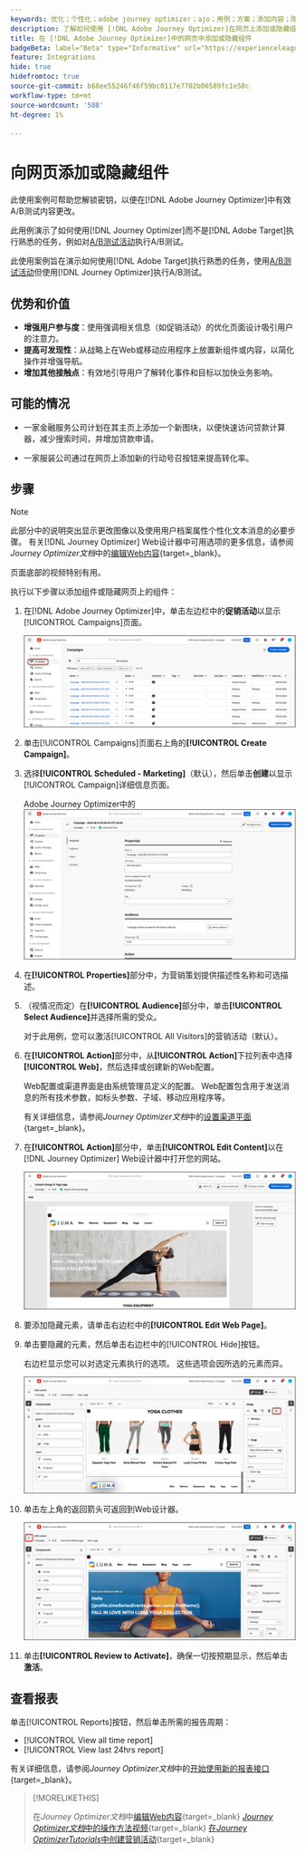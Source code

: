 ```yaml
---
keywords: 优化；个性化；adobe journey optimizer；ajo；用例；方案；添加内容；隐藏内容；添加组件；隐藏组件
description: 了解如何使用 [!DNL Adobe Journey Optimizer]在网页上添加或隐藏组件。
title: 在 [!DNL Adobe Journey Optimizer]中的网页中添加或隐藏组件
badgeBeta: label="Beta" type="Informative" url="https://experienceleague.adobe.com/docs/target/using/introduction/intro.html#beta newtab=true" tooltip=" [!DNL Adobe Target] 中有哪些 Beta 功能。"
feature: Integrations
hide: true
hidefromtoc: true
source-git-commit: b68ee55246f46f59bc0117e7702b06589fc1e58c
workflow-type: tm+mt
source-wordcount: '588'
ht-degree: 1%

---
```


# 向网页添加或隐藏组件

此使用案例可帮助您解锁密钥，以便在[!DNL Adobe Journey Optimizer]中有效A/B测试内容更改。

此用例演示了如何使用[!DNL Journey Optimizer]而不是[!DNL Adobe Target]执行熟悉的任务，例如对[A/B测试活动](/help/main/c-activities/t-test-ab/test-ab.md)执行A/B测试。

此使用案例旨在演示如何使用[!DNL Adobe Target]执行熟悉的任务，使用[A/B测试活动](/help/main/c-activities/t-test-ab/test-ab.md)但使用[!DNL Journey Optimizer]执行A/B测试。

## 优势和价值

* **增强用户参与度**：使用强调相关信息（如促销活动）的优化页面设计吸引用户的注意力。
* **提高可发现性**：从战略上在Web或移动应用程序上放置新组件或内容，以简化操作并增强导航。
* **增加其他接触点**：有效地引导用户了解转化事件和目标以加快业务影响。

## 可能的情况

* 一家金融服务公司计划在其主页上添加一个新图块，以便快速访问贷款计算器，减少搜索时间，并增加贷款申请。

* 一家服装公司通过在网页上添加新的行动号召按钮来提高转化率。

## 步骤

>[!NOTE]
>
>此部分中的说明突出显示更改图像以及使用用户档案属性个性化文本消息的必要步骤。 有关[!DNL Journey Optimizer] Web设计器中可用选项的更多信息，请参阅&#x200B;*Journey Optimizer文档*&#x200B;中的[编辑Web内容](https://experienceleague.adobe.com/en/docs/journey-optimizer/using/web/author-web-pages/edit-web-content){target=_blank}。
>
>页面底部的视频特别有用。

执行以下步骤以添加组件或隐藏网页上的组件：

1. 在[!DNL Adobe Journey Optimizer]中，单击左边栏中的&#x200B;**促销活动**&#x200B;以显示[!UICONTROL Campaigns]页面。

   ![突出显示了“营销活动”选项卡的Adobe Journey Optimizer登陆页面。](/help/main/c-integrating-target-with-mac/ajo/assets/ajo-landing-page.png)

1. 单击[!UICONTROL Campaigns]页面右上角的&#x200B;**[!UICONTROL Create Campaign]**。

1. 选择&#x200B;**[!UICONTROL Scheduled - Marketing]**（默认），然后单击&#x200B;**创建**&#x200B;以显示[!UICONTROL Campaign]详细信息页面。

   Adobe Journey Optimizer中的![促销活动详细信息页面](/help/main/c-integrating-target-with-mac/ajo/assets/campaign-details.png)

1. 在&#x200B;**[!UICONTROL Properties]**&#x200B;部分中，为营销策划提供描述性名称和可选描述。

1. （视情况而定）在&#x200B;**[!UICONTROL Audience]**&#x200B;部分中，单击&#x200B;**[!UICONTROL Select Audience]**&#x200B;并选择所需的受众。

   对于此用例，您可以激活[!UICONTROL All Visitors]的营销活动（默认）。

1. 在&#x200B;**[!UICONTROL Action]**&#x200B;部分中，从&#x200B;**[!UICONTROL Action]**&#x200B;下拉列表中选择&#x200B;**[!UICONTROL Web]**，然后选择或创建新的Web配置。

   Web配置或渠道界面是由系统管理员定义的配置。 Web配置包含用于发送消息的所有技术参数，如标头参数、子域、移动应用程序等。

   有关详细信息，请参阅&#x200B;*Journey Optimizer文档*&#x200B;中的[设置渠道平面](https://experienceleague.adobe.com/en/docs/journey-optimizer/using/configuration/channel-surfaces#set-up-channel-surfaces){target=_blank}。

1. 在&#x200B;**[!UICONTROL Action]**&#x200B;部分中，单击&#x200B;**[!UICONTROL Edit Content]**&#x200B;以在[!DNL Journey Optimizer] Web设计器中打开您的网站。

   ![LUMA网站上的瑜伽登陆页面](/help/main/c-integrating-target-with-mac/ajo/assets/luma-yoga-landing.png)

1. 要添加隐藏元素，请单击右边栏中的&#x200B;**[!UICONTROL Edit Web Page]**。

1. 单击要隐藏的元素，然后单击右边栏中的[!UICONTROL Hide]按钮。

   右边栏显示您可以对选定元素执行的选项。 这些选项会因所选的元素而异。

   ![隐藏元素按钮](/help/main/c-integrating-target-with-mac/ajo/assets/hide-element.png)

1. 单击左上角的返回箭头可返回到Web设计器。

   ![后退箭头](/help/main/c-integrating-target-with-mac/ajo/assets/back-arrow.png)

1. 单击&#x200B;**[!UICONTROL Review to Activate]**，确保一切按预期显示，然后单击&#x200B;**激活**。

## 查看报表

单击[!UICONTROL Reports]按钮，然后单击所需的报告周期：

* [!UICONTROL View all time report]
* [!UICONTROL View last 24hrs report]

有关详细信息，请参阅&#x200B;*Journey Optimizer文档*&#x200B;中的[开始使用新的报表接口](https://experienceleague.adobe.com/en/docs/journey-optimizer/using/channel-report/report-gs-cja){target=_blank}。

>[!MORELIKETHIS]
>
>在&#x200B;*Journey Optimizer文档*&#x200B;中[编辑Web内容](https://experienceleague.adobe.com/en/docs/journey-optimizer/using/web/author-web-pages/edit-web-content){target=_blank}
>[*Journey Optimizer文档*&#x200B;中的操作方法视频](https://experienceleague.adobe.com/en/docs/journey-optimizer/using/web/author-web-pages/edit-web-content#video){target=_blank}
>[在&#x200B;*Journey OptimizerTutorials*&#x200B;中创建营销活动](https://experienceleague.adobe.com/en/docs/journey-optimizer-learn/tutorials/create-campaigns/create-a-campaign){target=_blank}